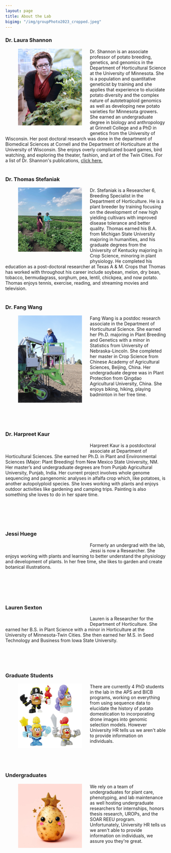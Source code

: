 ```yaml
---
layout: page
title: About the Lab
bigimg: "/img/groupPhoto2023_cropped.jpeg"
---
```


### Dr. Laura Shannon
<p align="justify">

<figure>
<div style="float: left; padding-right: 25px; padding-bottom: 25px">
	<img src="/img/laura.jpg" width="200" alt="" align="left">
</div>
</figure>

Dr. Shannon is an associate professor of potato breeding, genetics, and genomics in the Department of Horticultural Science at the University of Minnesota. She is a population and quantitative geneticist by training and she applies that experience to elucidate potato diversity and the complex nature of autotetraploid genomics as well as developing new potato varieties for Minnesota growers. She earned an undergraduate degree in biology and anthropology at Grinnell College and a PhD in genetics from the University of Wisconsin. Her post doctoral research was done in the department of Biomedical Sciences at Cornell and the Department of Horticulture at the University of Wisconsin. She enjoys overly complicated board games, bird watching, and exploring the theater, fashion, and art of the Twin Cities. For a list of Dr. Shannon's publications, <a href="http://scholar.google.com/citations?hl=en&user=q4JUUF0AAAAJ"> click here.
</a>
<br/>
<br/>
</p>

### Dr. Thomas Stefaniak
<p align="justify">

<figure>
<div style="float: left; padding-right: 25px; padding-bottom: 25px">
	<img src="/img/thomas.png" width="200" alt="" align="right">
</div>
</figure>

Dr. Stefaniak is a Researcher 6, Breeding Specialist in the Department of Horticulture. He is a plant breeder by training focusing on the development of new high yielding cultivars with improved disease tolerance and better quality. Thomas earned his B.A. from Michigan State University majoring in humanities, and his graduate degrees from the University of Kentucky majoring in Crop Science, minoring in plant physiology. He completed his education as a post-doctoral researcher at Texas A & M. Crops that Thomas has worked with throughout his career include soybean, melon, dry bean, tobacco, bermudagrass, sorghum, pea, lentil, chickpea, and now potato. Thomas enjoys tennis, exercise, reading, and streaming movies and television.
<br/>
<br/>
</p>

### Dr. Fang Wang

<p align="justify">
<figure>
<div style="float: left; padding-right: 25px; padding-bottom: 25px">
	<img src="/img/Fang.png" width="200" alt="" align="right">
</div>
</figure>

Fang Wang is a postdoc research associate in the Department of Horticultural Science.
She earned her Ph.D. majoring in Plant Breeding and Genetics with a minor in Statistics
from University of Nebraska-Lincoln. She completed her master in Crop Science from
Chinese Academy of Agricultural Sciences, Beijing, China. Her undergraduate degree
was in Plant Protection from Qingdao Agricultural University, China. She enjoys biking,
hiking, playing badminton in her free time.

<br/>
<br/>
<br/>
<br/>
</p>

### Dr. Harpreet Kaur

<p align="justify">
<figure>
<div style="float: left; padding-right: 25px; padding-bottom: 25px">
	<img src="/img/Harpreet.png" width="200" alt="" align="right">
</div>
</figure>

Harpreet Kaur is a postdoctoral associate at Department of Horticultural Sciences. She earned her Ph.D. in Plant and Environmental Sciences (Major: Plant Breeding) from New Mexico State University, NM. Her master’s and undergraduate degrees are from Punjab Agricultural University, Punjab, India. Her current project involves whole genome sequencing and pangenomic analyses in alfalfa crop which, like potatoes, is another autopolyploid species. She loves working with plants and enjoys outdoor activities like gardening and camping trips. Painting is also something she loves to do in her spare time.

<br/>
<br/>
<br/>
<br/>
</p>

### Jessi Huege
<p align="justify">

<figure>
<div style="float: left; padding-right: 25px; padding-bottom: 25px">
	<img src="/img/Jessi.png" width="200" alt="" align="left">
</div>
</figure>

Formerly an undergrad with the lab, Jessi is now a Researcher. She enjoys working with plants and learning to better understand the physiology and development of plants. In her free time, she likes to garden and create botanical illustrations.
<br/>
<br/>
<br/>
<br/>
<br/>
<br/>
</p>


### Lauren Sexton
<p align="justify">

<figure>
<div style="float: left; padding-right: 25px; padding-bottom: 25px">
	<img src="/img/Lauren.png" width="200" alt="" align="right">
</div>
</figure>

Lauren is a Researcher for the Department of Horticulture. She earned her B.S. in Plant Science with a minor in Horticulture at the University of Minnesota-Twin Cities. She then earned her M.S. in Seed Technology and Business from Iowa State University.
<br/>
<br/>
<br/>
<br/>
<br/>

</p>


### Graduate Students
<p align="justify">

<figure>
<div style="float: left; padding-right: 25px; padding-bottom: 25px">
	<img src="/img/grad_potatoes.png" width="200" alt="" align="right">
</div>
</figure>

There are currently 4 PhD students in the lab in the APS and BICB programs, working on everything from using sequence data to elucidate the history of potato domestication to incorporating drone images into genomic selection models. However University HR tells us we aren't able to provide information on individuals.</p>
<br/>
<br/>
<br/>

### Undergraduates

<p align="justify">

<figure>
<div style="float: left; padding-right: 25px; padding-bottom: 25px">
	<img src="/img/undergrad_potatoes.png" width="200" alt="" align="right">
</div>
</figure>


We rely on a team of undergraduates for plant care, phenotyping, and lab maintenance as well hosting undergraduate researchers for internships, honors thesis research, UROPs, and the SOAR REEU program. Unfortunately, University HR tells us we aren't able to provide information on individuals, we assure you they're great.</p>


